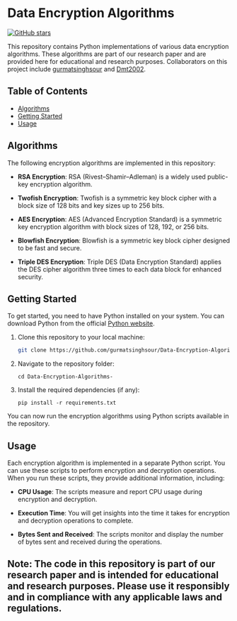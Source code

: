 # Data Encryption Algorithms

[![GitHub stars](https://img.shields.io/github/stars/gurmatsinghsour/Data-Encryption-Algorithms-)](https://github.com/gurmatsinghsour/Data-Encryption-Algorithms-/stargazers)

This repository contains Python implementations of various data encryption algorithms. These algorithms are part of our research paper and are provided here for educational and research purposes. Collaborators on this project include [gurmatsinghsour](https://github.com/gurmatsinghsour) and [Dmt2002](https://github.com/Dmt2002).

## Table of Contents

- [Algorithms](#algorithms)
- [Getting Started](#getting-started)
- [Usage](#usage)

## Algorithms

The following encryption algorithms are implemented in this repository:

- **RSA Encryption**: RSA (Rivest–Shamir–Adleman) is a widely used public-key encryption algorithm.

- **Twofish Encryption**: Twofish is a symmetric key block cipher with a block size of 128 bits and key sizes up to 256 bits.

- **AES Encryption**: AES (Advanced Encryption Standard) is a symmetric key encryption algorithm with block sizes of 128, 192, or 256 bits.

- **Blowfish Encryption**: Blowfish is a symmetric key block cipher designed to be fast and secure.

- **Triple DES Encryption**: Triple DES (Data Encryption Standard) applies the DES cipher algorithm three times to each data block for enhanced security.

## Getting Started

To get started, you need to have Python installed on your system. You can download Python from the official [Python website](https://www.python.org/downloads/).

1. Clone this repository to your local machine:

   ```bash
   git clone https://github.com/gurmatsinghsour/Data-Encryption-Algorithms-.git
    ```

2. Navigate to the repository folder:
    ``` 
    cd Data-Encryption-Algorithms-
    ```

3. Install the required dependencies (if any):
    ```
    pip install -r requirements.txt
    ```

You can now run the encryption algorithms using Python scripts available in the repository.

## Usage

Each encryption algorithm is implemented in a separate Python script. You can use these scripts to perform encryption and decryption operations. When you run these scripts, they provide additional information, including:

- **CPU Usage**: The scripts measure and report CPU usage during encryption and decryption.

- **Execution Time**: You will get insights into the time it takes for encryption and decryption operations to complete.

- **Bytes Sent and Received**: The scripts monitor and display the number of bytes sent and received during the operations.


## Note: The code in this repository is part of our research paper and is intended for educational and research purposes. Please use it responsibly and in compliance with any applicable laws and regulations.
